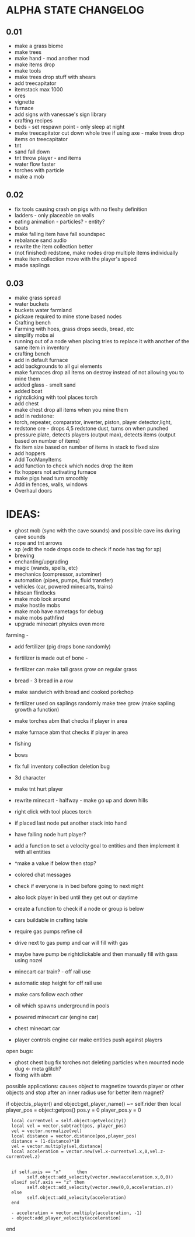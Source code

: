 # ALPHA STATE CHANGELOG
## 0.01
- make a grass biome
- make trees
- make hand - mod another mod
- make items drop
- make tools
- make trees drop stuff with shears
- add treecapitator
- itemstack max 1000
- ores
- vignette
- furnace
- add signs with vanessae's sign library
- crafting recipes
- beds - set respawn point - only sleep at night
- make treecapitator cut down whole tree if using axe - make trees drop items on treecapitator
- tnt
- sand fall down
- tnt throw player - and items
- water flow faster
- torches with particle
- make a mob

## 0.02
- fix tools causing crash on pigs with no fleshy definition
- ladders - only placeable on walls
- eating animation - particles? - entity?
- boats
- make falling item have fall soundspec
- rebalance sand audio
- rewrite the item collection better
- (not finished) redstone, make nodes drop multiple items individually
- make item collection move with the player's speed
- made saplings


## 0.03
- make grass spread
- water buckets
- buckets water farmland
- pickaxe required to mine stone based nodes
- Crafting bench
- Farming with hoes, grass drops seeds, bread, etc
- simplify mobs ai
- running out of a node when placing tries to replace it with another of the same item in inventory
- crafting bench
- add in default furnace
- add backgrounds to all gui elements
- make furnaces drop all items on destroy instead of not allowing you to mine them
- added glass - smelt sand
- added boat 
- rightclicking with tool places torch
- add chest
- make chest drop all items when you mine them
- add in redstone:
- torch, repeater, comparator, inverter, piston, player detector,light,
- redstone ore - drops 4,5 redstone dust, turns on when punched
- pressure plate, detects players (output max), detects items (output based on number of items)
- fix item size based on number of items in stack to fixed size
- add hoppers
- Add TooManyItems
- add function to check which nodes drop the item
- fix hoppers not activating furnace
- make pigs head turn smoothly
- Add in fences, walls, windows
- Overhaul doors



# IDEAS:
- ghost mob (sync with the cave sounds) and possible cave ins during cave sounds
- rope and tnt arrows
- xp (edit the node drops code to check if node has tag for xp)
- brewing
- enchanting/upgrading
- magic (wands, spells, etc)
- mechanics (compressor, autominer)
- automation (pipes, pumps, fluid  transfer)
- vehicles (car, powered minecarts, trains)
- hitscan flintlocks
- make mob look around
- make hostile mobs
- make mob have nametags for debug
- make mobs pathfind
- upgrade minecart physics even more 


farming - 
- add fertilizer (pig drops bone randomly) 
- fertilizer is made out of bone - 
- fertilizer can make tall grass grow on regular grass
- bread - 3 bread in a row
- make sandwich with bread and cooked porkchop
- fertilizer used on saplings randomly make tree grow (make sapling growth a function)

- make torches abm that checks if player in area
- make furnace abm that checks if player in area


- fishing
- bows
- fix full inventory collection deletion bug
- 3d character
- make tnt hurt player
- rewrite minecart - halfway - make go up and down hills
- right click with tool places torch
- if placed last node put another stack into hand
- have falling node hurt player?
- add a function to set a velocity goal to entities and then implement it with all entities
- ^make a value if below then stop?
- colored chat messages
- check if everyone is in bed before going to next night
- also lock player in bed until they get out or daytime
- create a function to check if a node or group is below

- cars buildable in crafting table
- require gas pumps refine oil
- drive next to gas pump and car will fill with gas
- maybe have pump be rightclickable and then manually fill with gass using nozel


- minecart car train? - off rail use
- automatic step height for off rail use
- make cars follow each other
- oil which spawns underground in pools
- powered minecart car (engine car)
- chest minecart car
- player controls engine car
make entities push against players


open bugs:
- ghost chest bug
fix torches not deleting particles when mounted node dug <- meta glitch?
- fixing with abm



possible applications:
causes object to magnetize towards player or other objects and stop after an inner radius
use for better item magnet?

if object:is_player() and object:get_player_name() ~= self.rider then
      local player_pos = object:getpos()
      pos.y = 0
      player_pos.y = 0
      
      local currentvel = self.object:getvelocity()
      local vel = vector.subtract(pos, player_pos)
      vel = vector.normalize(vel)
      local distance = vector.distance(pos,player_pos)
      distance = (1-distance)*10
      vel = vector.multiply(vel,distance)
      local acceleration = vector.new(vel.x-currentvel.x,0,vel.z-currentvel.z)
      
      
      if self.axis == "x"      then
            self.object:add_velocity(vector.new(acceleration.x,0,0))
      elseif self.axis == "z" then
            self.object:add_velocity(vector.new(0,0,acceleration.z))
      else
            self.object:add_velocity(acceleration)
      end
      
      - acceleration = vector.multiply(acceleration, -1)
      - object:add_player_velocity(acceleration)
end
